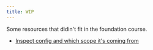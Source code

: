 ```yaml
---
title: WIP
---
```


Some resources that didin't fit in the foundation course.

- [Inspect config and which scope it's coming from](https://stackoverflow.com/a/2115116)
